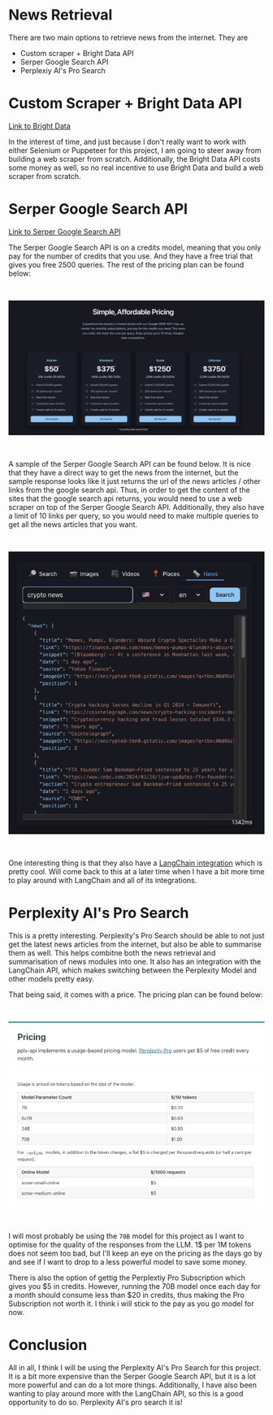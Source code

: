 # News Retrieval

There are two main options to retrieve news from the internet. They are 
- Custom scraper + Bright Data API
- Serper Google Search API
- Perplexiy AI's Pro Search


# Custom Scraper + Bright Data API

[Link to Bright Data](https://brightdata.com/)

In the interest of time, and just because I don't really want to work with either Selenium or Puppeteer for this project, I am going to steer away from building a web scraper from scratch. Additionally, the Bright Data API costs some money as well, so no real incentive to use Bright Data and build a web scraper from scratch.

# Serper Google Search API

[Link to Serper Google Search API](https://serper.dev/)

The Serper Google Search API is on a credits model, meaning that you only pay for the number of credits that you use. And they have a free trial that gives you free 2500 queries. The rest of the pricing plan can be found below:

<br/>

![serper_pricing](../images/serper_pricing.png)

<br/>

A sample of the Serper Google Search API can be found below. It is nice that they have a direct way to get the news from the internet, but the sample response looks like it just returns the url of the news articles / other links from the google search api. Thus, in order to get the content of the sites that the google search api returns, you would need to use a web scraper on top of the Serper Google Search API. Additionally, they also have a limit of 10 links per query, so you would need to make multiple queries to get all the news articles that you want. 

<br/>

![serper_sample_res](../images/serper_sample_res.png)

<br/>

One interesting thing is that they also have a [LangChain integration](https://python.langchain.com/docs/integrations/providers/google_serper) which is pretty cool. Will come back to this at a later time when I have a bit more time to play around with LangChain and all of its integrations. 


# Perplexity AI's Pro Search 

This is a pretty interesting. Perplexity's Pro Search should be able to not just get the latest news articles from the internet, but also be able to summarise them as well. This helps combitne both the news retrieval and summarisation of news modules into one. It also has an integration with the LangChain API, which makes switching between the Perplexity Model and other models pretty easy.

That being said, it comes with a price. The pricing plan can be found below:

<br/>

![perplexity_pricing](../images/perplexity_pricing.png)

<br/>

I will most probably be using the `70B` model for this project as I want to optimise for the quality of the responses from the LLM. 1$ per 1M tokens does not seem too bad, but I'll keep an eye on the pricing as the days go by and see if I want to drop to a less powerful model to save some money.

There is also the option of gettig the Perplextiy Pro Subscription which gives you $5 in credits. However, running the 70B model once each day for a month should consume less than $20 in credits, thus making the Pro Subscription not worth it. I think i will stick to the pay as you go model for now.


# Conclusion 

All in all, I think I will be using the Perplexity AI's Pro Search for this project. It is a bit more expensive than the Serper Google Search API, but it is a lot more powerful and can do a lot more things. Additionally, I have also been wanting to play around more with the LangChain API, so this is a good opportunity to do so. Perplexity AI's pro search it is!